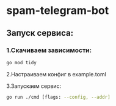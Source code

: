 # spam-telegram-bot

## Запуск сервиса:
### 1.Скачиваем зависимости:
```bash
go mod tidy
```

2.Настраиваем конфиг в example.toml


3.Запускаем сервис:

```bash
go run ./cmd [flags: --config, --addr]
```

